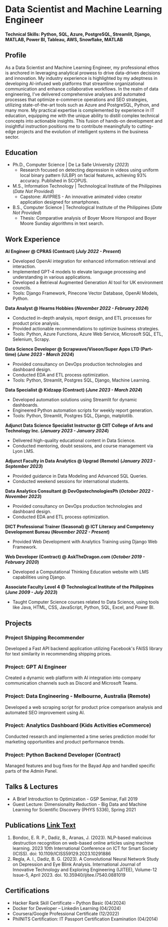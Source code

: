 # Data Scientist and Machine Learning Engineer

#### Technical Skills: Python, SQL, Azure, PostgreSQL, Streamlit, Django, MATLAB, Power BI, Tableau, AWS, Snowflake, MATLAB

## Profile
As a Data Scientist and Machine Learning Engineer, my professional ethos is anchored in leveraging analytical prowess to drive data-driven decisions and innovation. My industry experience is highlighted by my adeptness in developing AI-infused web platforms that streamline organizational communication and enhance collaborative workflows. In the realm of data engineering, I've delivered comprehensive analyses and automated processes that optimize e-commerce operations and SEO strategies, utilizing state-of-the-art tools such as Azure and PostgreSQL, Python, and many more. My practical expertise is complemented by experience in IT education, equipping me with the unique ability to distill complex technical concepts into actionable insights. This fusion of hands-on development and insightful instruction positions me to contribute meaningfully to cutting-edge projects and the evolution of intelligent systems in the business sector.

## Education
- Ph.D., Computer Science | De La Salle University (_2023_)  
  - Research focused on detecting depression in videos using uniform local binary pattern (ULBP) on facial features, achieving 93% accuracy. Published in SCOPUS.
- M.S., Information Technology | Technological Institute of the Philippines (_Date Not Provided_)  
  - Capstone: AVIPRES - An innovative animated video creator application designed for smartphones.
- B.S., Computer Science | Technological Institute of the Philippines (_Date Not Provided_)  
  - Thesis: Comparative analysis of Boyer Moore Horspool and Boyer Moore Sunday algorithms in text search.

## Work Experience
**AI Engineer @ CPRAS (Contract) (_July 2022 - Present_)**
- Developed OpenAI integration for enhanced information retrieval and interaction.
- Implemented GPT-4 models to elevate language processing and understanding in various applications.
- Developed a Retrieval Augmented Generation AI tool for UK environment councils.
- Tools: Django Framework, Pinecone Vector Database, OpenAI Models, Python.

**Data Analyst @ Hearns Hobbies (_November 2022 - February 2024_)**
- Conducted in-depth analysis, report design, and ETL processes for product price analysis.
- Provided actionable recommendations to optimize business strategies.
- Tools: Python, Azure Functions, Azure Web Service, Microsoft SQL, ETL, Selenium, Scrapy.

**Data Science Developer @ Scrapwave/Viseon/Super Apps LTD (Part-time) (_June 2023 - March 2024_)**
- Provided consultancy on DevOps production technologies and dashboard design.
- Conducted EDA and ETL process optimization.
- Tools: Python, Streamlit, Postgres SQL, Django, Machine Learning.

**Data Specialist @ Kidzapp (Contract) (_June 2023 - March 2024_)**
- Developed automation solutions using Streamlit for dynamic dashboards.
- Engineered Python automation scripts for weekly report generation.
- Tools: Python, Streamlit, Postgres SQL, Django, matplotlib.

**Adjunct Data Science Specialist Instructor @ CIIT College of Arts and Technology Inc. (_January 2023 - January 2024_)**
- Delivered high-quality educational content in Data Science.
- Conducted mentoring, doubt sessions, and course management via Lyon LMS.

**Adjunct Faculty in Data Analytics @ Upgrad (Remote) (_January 2023 - September 2023_)**
- Provided guidance in Data Modeling and Advanced SQL Queries.
- Conducted weekend sessions for international students.

**Data Analytics Consultant @ DevOpstechnologiesPh (_October 2022 - November 2023_)**
- Provided consultancy on DevOps production technologies and dashboard design.
- Conducted EDA and ETL process optimization.

**DICT Professional Trainer (Seasonal) @ ICT Literacy and Competency Development Bureau (_November 2022 - Present_)**
- Provided Web Development with Analytics Training using Django Web Framework.

**Web Developer (Contract) @ AskTheDragon.com (_October 2019 - February 2020_)**
- Developed a Computational Thinking Education website with LMS capabilities using Django.

**Associate Faculty Level 4 @ Technological Institute of the Philippines (_June 2009 - July 2023_)**
- Taught Computer Science courses related to Data Science, using tools like Java, HTML, CSS, JavaScript, Python, SQL, Excel, and Power BI.

## Projects
### Project Shipping Recommender
Developed a Fast API backend application utilizing Facebook's FAISS library for text similarity in recommending shipping prices.

### Project: GPT AI Engineer
Created a dynamic web platform with AI integration into company communication channels such as Discord and Microsoft Teams.

### Project: Data Engineering - Melbourne, Australia (Remote)
Developed a web scraping script for product price comparison analysis and automated SEO improvement using AI.

### Project: Analytics Dashboard (Kids Activities eCommerce)
Conducted research and implemented a time series prediction model for marketing opportunities and product performance trends.

### Project: Python Backend Developer (Contract)
Managed features and bug fixes for the Bayad App and handled specific parts of the Admin Panel.

## Talks & Lectures
- A Brief Introduction to Optimization - GSP Seminar, Fall 2019
- Guest Lecture: Dimensionality Reduction - Big Data and Machine Learning for Scientific Discovery (PHYS 5336), Spring 2021

## Publications [Link Text]([http://example.com](https://scholar.google.com.ph/citations?user=-RMIOAYAAAAJ&hl=en))
1. Bondoc, E. R. P., Dadiz, B., Aranas, J. (2023). NLP-based malicious destruction recognition on web-based online articles using machine learning. 2023 10th International Conference on ICT for Smart Society (ICISS). doi: 10.1109/ICISS59129.2023.10291886
2. Regla, A. I., Dadiz, B. G. (2023). A Convolutional Neural Network Study on Depression and Eye Blink Analysis. International Journal of Innovative Technology and Exploring Engineering (IJITEE), Volume-12 Issue-5, April 2023. doi. 10.35940/ijitee.I7540.0881019

## Certifications
- Hacker Rank Skill Certificate – Python Basic (04/2024)
- Docker for Developer – Linkedin Learning (04/2024)
- Coursera/Google Professional Certificate (12/2022)
- PhilNITS Certification: IT Passport Certification Examination (04/2014)
